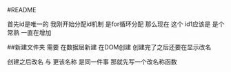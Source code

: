 #README

首先id是唯一的 
我刚开始分配id机制 是for循环分配 
那么现在 这个 id1应该是 是个常熟 一直在增加 

##新建文件夹
需要 在数据层新建 在DOM创建
创建完了之后还要在显示改名 

创建之后改名 与 更该名称 是同一件事 
那就先写一个改名称函数